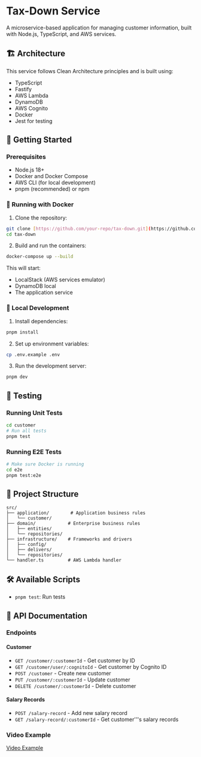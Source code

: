 # Tax-Down Service

A microservice-based application for managing customer information, built with Node.js, TypeScript, and AWS services.

## 🏗️ Architecture

This service follows Clean Architecture principles and is built using:

- TypeScript
- Fastify
- AWS Lambda
- DynamoDB
- AWS Cognito
- Docker
- Jest for testing

## 🚀 Getting Started

### Prerequisites

- Node.js 18+
- Docker and Docker Compose
- AWS CLI (for local development)
- pnpm (recommended) or npm

### 🐳 Running with Docker

1. Clone the repository:
```bash
git clone [https://github.com/your-repo/tax-down.git](https://github.com/Wcamaly/tax-down.git)
cd tax-down
```

2. Build and run the containers:
```bash
docker-compose up --build
```

This will start:
- LocalStack (AWS services emulator)
- DynamoDB local
- The application service

### 🔧 Local Development

1. Install dependencies:
```bash
pnpm install
```

2. Set up environment variables:
```bash
cp .env.example .env
```

3. Run the development server:
```bash
pnpm dev
```

## 🧪 Testing

### Running Unit Tests

```bash
cd customer
# Run all tests
pnpm test
```

### Running E2E Tests

```bash
# Make sure Docker is running
cd e2e
pnpm test:e2e
```

## 📁 Project Structure

```
src/
├── application/        # Application business rules
│   └── customer/
├── domain/            # Enterprise business rules
│   ├── entities/
│   └── repositories/
├── infrastructure/    # Frameworks and drivers
│   ├── config/
│   ├── delivers/
│   └── repositories/
└── handler.ts         # AWS Lambda handler
```

## 🛠️ Available Scripts

- `pnpm test`: Run tests


## 📝 API Documentation

### Endpoints

#### Customer

- `GET /customer/:customerId` - Get customer by ID
- `GET /customer/user/:cognitoId` - Get customer by Cognito ID
- `POST /customer` - Create new customer
- `PUT /customer/:customerId` - Update customer
- `DELETE /customer/:customerId` - Delete customer

#### Salary Records

- `POST /salary-record` - Add new salary record
- `GET /salary-record/:customerId` - Get customer'\''s salary records


### Video Example

[Video Example](https://github.com/Wcamaly/tax-down/blob/main/doc/example.mp4)



